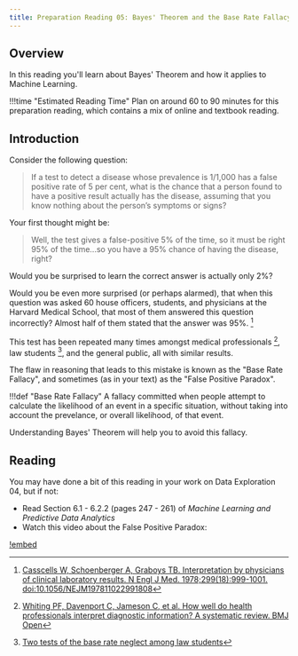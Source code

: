 ```yaml
---
title: Preparation Reading 05: Bayes' Theorem and the Base Rate Fallacy
---
```


## Overview

In this reading you'll learn about Bayes' Theorem and how it applies to Machine Learning.

!!!time "Estimated Reading Time"
	Plan on around 60 to 90 minutes for this preparation reading, which contains a mix of online and textbook reading.

## Introduction

Consider the following question:

> If a test to detect a disease whose prevalence is 1/1,000 has a false positive rate of 5 per cent, what is the chance that a person found to have a positive result actually has the disease, assuming that you know nothing about the person’s symptoms or signs?

Your first thought might be:

> Well, the test gives a false-positive 5% of the time, so it must be right 95% of the time...so you have a 95% chance of having the disease, right?

Would you be surprised to learn the correct answer is actually only 2%?

Would you be even more surprised (or perhaps alarmed), that when this question was asked 60 house officers, students, and physicians at the Harvard Medical School, that most of them answered this question incorrectly? Almost half of them stated that the answer was 95%. [^1] 

This test has been repeated many times amongst medical professionals [^2], law students [^3], and the general public, all with similar results.

The flaw in reasoning that leads to this mistake is known as the "Base Rate Fallacy", and sometimes (as in your text) as the "False Positive Paradox". 

!!!def "Base Rate Fallacy"
	A fallacy committed when people attempt to calculate the likelihood of an event in a specific situation, without taking into account the prevelance, or overall likelihood, of that event.

Understanding Bayes' Theorem will help you to avoid this fallacy.

## Reading

You may have done a bit of this reading in your work on Data Exploration 04, but if not:

* Read Section 6.1 - 6.2.2  (pages 247 - 261) of *Machine Learning and Predictive Data Analytics*
* Watch this video about the False Positive Paradox:

[!embed](https://www.youtube.com/watch?v=1csFTDXXULY)

[^1]: [Casscells W, Schoenberger A, Graboys TB. Interpretation by physicians of clinical laboratory results. N Engl J Med. 1978;299(18):999-1001. doi:10.1056/NEJM197811022991808](https://www.nejm.org/doi/pdf/10.1056/NEJM197811022991808)

[^2]: [Whiting PF, Davenport C, Jameson C, et al. How well do health professionals interpret diagnostic information? A systematic review. BMJ Open](https://www.ncbi.nlm.nih.gov/pmc/articles/PMC4521525/)

[^3]: [Two tests of the base rate neglect among law students](https://www.uio.no/studier/emner/jus/jus/JUS4121/v12/undervisningsmateriale/Evidence%20RLE2%20kopi%204%20avd.pdf)
